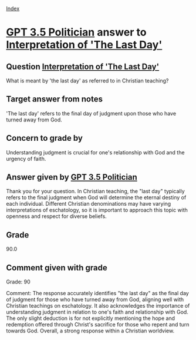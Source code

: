 
[Index](../../index.md)
# [GPT 3.5 Politician](../../answering_models/GPT_3.5_Politician.md) answer to [Interpretation of 'The Last Day'](../../questions/Interpretation_of_'The_Last_Day'.md)

## Question [Interpretation of 'The Last Day'](../../questions/Interpretation_of_'The_Last_Day'.md)
What is meant by 'the last day' as referred to in Christian teaching?

## Target answer from notes
'The last day' refers to the final day of judgment upon those who have turned away from God.

## Concern to grade by
Understanding judgment is crucial for one's relationship with God and the urgency of faith.

## Answer given by [GPT 3.5 Politician](../../answering_models/GPT_3.5_Politician.md)
Thank you for your question. In Christian teaching, the "last day" typically refers to the final judgment when God will determine the eternal destiny of each individual. Different Christian denominations may have varying interpretations of eschatology, so it is important to approach this topic with openness and respect for diverse beliefs.

## Grade
90.0

## Comment given with grade
Grade: 90

Comment: The response accurately identifies "the last day" as the final day of judgment for those who have turned away from God, aligning well with Christian teachings on eschatology. It also acknowledges the importance of understanding judgment in relation to one's faith and relationship with God. The only slight deduction is for not explicitly mentioning the hope and redemption offered through Christ's sacrifice for those who repent and turn towards God. Overall, a strong response within a Christian worldview.
